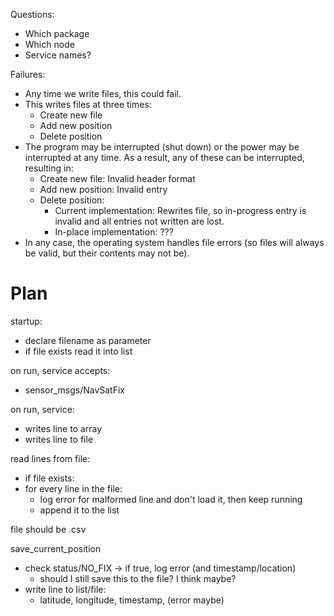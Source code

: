 Questions:
* Which package
* Which node
* Service names?

Failures:
* Any time we write files, this could fail.
* This writes files at three times:
  * Create new file
  * Add new position
  * Delete position
* The program may be interrupted (shut down) or the power may be interrupted at any time. As a result, any of these can be interrupted, resulting in:
  * Create new file: Invalid header format
  * Add new position: Invalid entry
  * Delete position:
    * Current implementation: Rewrites file, so in-progress entry is invalid and all entries not written are lost.
    * In-place implementation: ???
* In any case, the operating system handles file errors (so files will always be valid, but their contents may not be).

# Plan
startup:
* declare filename as parameter
* if file exists read it into list

on run, service accepts:
* sensor_msgs/NavSatFix

on run, service:
* writes line to array
* writes line to file

read lines from file:
* if file exists:
* for every line in the file:
  * log error for malformed line and don't load it, then keep running
  * append it to the list

file should be .csv

save_current_position
* check status/NO_FIX -> if true, log error (and timestamp/location)
  * should I still save this to the file? I think maybe?
* write line to list/file:
  * latitude, longitude, timestamp, (error maybe)
